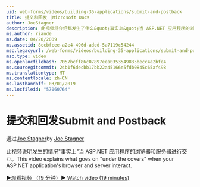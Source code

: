 ```yaml
---
uid: web-forms/videos/building-35-applications/submit-and-postback
title: 提交和回发 |Microsoft Docs
author: JoeStagner
description: 此视频将介绍都发生了什么&quot;事实上&quot;当 ASP.NET 应用程序的浏览器和服务器进行交互。
ms.author: riande
ms.date: 04/20/2009
ms.assetid: 8ccbfcee-a2e4-496d-aded-5a7119c54244
msc.legacyurl: /web-forms/videos/building-35-applications/submit-and-postback
msc.type: video
ms.openlocfilehash: 7057bcff86c07897eea0353549835becc4a2bfe4
ms.sourcegitcommit: 24b1f6decbb17bb22a45166e5fdb0845c65af498
ms.translationtype: MT
ms.contentlocale: zh-CN
ms.lasthandoff: 03/01/2019
ms.locfileid: "57060764"
---
```

<a name="submit-and-postback"></a><span data-ttu-id="51f88-103">提交和回发</span><span class="sxs-lookup"><span data-stu-id="51f88-103">Submit and Postback</span></span>
====================
<span data-ttu-id="51f88-104">通过[Joe Stagner](https://github.com/JoeStagner)</span><span class="sxs-lookup"><span data-stu-id="51f88-104">by [Joe Stagner](https://github.com/JoeStagner)</span></span>

<span data-ttu-id="51f88-105">此视频说明发生的情况&quot;事实上&quot;当 ASP.NET 应用程序的浏览器和服务器进行交互。</span><span class="sxs-lookup"><span data-stu-id="51f88-105">This video explains what goes on &quot;under the covers&quot; when your ASP.NET application's browser and server interact.</span></span>

[<span data-ttu-id="51f88-106">&#9654;观看视频 （19 分钟）</span><span class="sxs-lookup"><span data-stu-id="51f88-106">&#9654; Watch video (19 minutes)</span></span>](https://channel9.msdn.com/Blogs/ASP-NET-Site-Videos/submit-and-postback)

